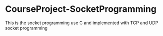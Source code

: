# CourseProject-SocketProgramming
This is the socket programming use C and implemented with TCP and UDP socket programming
